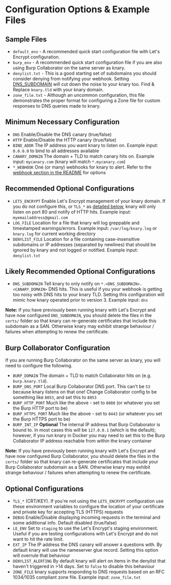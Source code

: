 # Configuration Options & Example Files

## Sample Files
* `default_env` - A recommended quick start configuration file with Let's Encrypt configuration.
* `burp_env` - A recommended quick start configuration file if you are also using Burp Collaborator on the same server as knary.
* `denylist.txt` - This is a good starting set of subdomains you should consider denying from notifying your webhook. Setting [DNS_SUBDOMAIN](#likely-recommended-optional-configurations) will cut down the noise to your knary too. Find & Replace `knary.tld` with your knary domain.
* `zone_file.txt` - Although an uncommon configuration, this file demonstrates the proper format for configuring a Zone file for custom responses to DNS queries made to knary.

## Minimum Necessary Configuration
* `DNS` Enable/Disable the DNS canary (true/false)
* `HTTP` Enable/Disable the HTTP canary (true/false)
* `BIND_ADDR` The IP address you want knary to listen on. Example input: `0.0.0.0` to bind to all addresses available
* `CANARY_DOMAIN` The domain + TLD to match canary hits on. Example input: `mycanary.com` (knary will match `*.mycanary.com`)
* `*_WEBHOOK` One (or many) webhooks for knary to alert. Refer to the [webhook section in the README](https://github.com/sudosammy/knary#supported-webhook-configurations) for options

## Recommended Optional Configurations
* `LETS_ENCRYPT` Enable Let's Encrypt management of your knary domain. If you do not configure this, or `TLS_*` as [detailed below](#optional-configurations), knary will only listen on port 80 and notify of HTTP hits. Example input: `myemailaddress@gmail.com`
* `LOG_FILE` Location for a file that knary will log greppable and timestamped warnings/errors. Example input: `/var/log/knary.log` or `knary.log` for current working directory
* `DENYLIST_FILE` Location for a file containing case-insensitive subdomains or IP addresses (separated by newlines) that should be ignored by knary and not logged or notified. Example input: `denylist.txt` 

## Likely Recommended Optional Configurations
* `DNS_SUBDOMAIN` Tell knary to only notify on `*.<DNS_SUBDOMAIN>.<CANARY_DOMAIN>` DNS hits. This is useful if you your webhook is getting too noisy with DNS hits to your knary TLD. Setting this configuration will mimic how knary operated prior to version 3. Example input: `dns`

**Note:** If you have previously been running knary with Let's Encrypt and have now configured `DNS_SUBDOMAIN`, you should delete the files in the `certs/` folder so that knary can re-generate certificates that include this subdomain as a SAN. Otherwise knary may exhibit strange behaviour / failures when attempting to renew the certificate.

## Burp Collaborator Configuration
If you are running Burp Collaborator on the same server as knary, you will need to configure the following.
* `BURP_DOMAIN` The domain + TLD to match Collaborator hits on (e.g. `burp.knary.tld`).
* `BURP_DNS_PORT` Local Burp Collaborator DNS port. This can't be `53` because knary listens on that one! Change Collaborator config to be something like `8053`, and set this to `8053`
* `BURP_HTTP_PORT` Much like the above - set to `8080` (or whatever you set the Burp HTTP port to be)
* `BURP_HTTPS_PORT` Much like the above - set to `8443` (or whatever you set the Burp HTTPS port to be)
* `BURP_INT_IP` __Optional__ The internal IP address that Burp Collaborator is bound to. In most cases this will be `127.0.0.1` (which is the default); however, if you run knary in Docker you may need to set this to the Burp Collaborator IP address reachable from within the knary container

**Note:** If you have previously been running knary with Let's Encrypt and have now configured Burp Collaborator, you should delete the files in the `certs/` folder so that knary can re-generate certificates that include your Burp Collaborator subdomain as a SAN. Otherwise knary may exhibit strange behaviour / failures when attempting to renew the certificate.

## Optional Configurations
* `TLS_*` (CRT/KEY). If you're not using the `LETS_ENCRYPT` configuration use these environment variables to configure the location of your certificate and private key for accepting TLS (HTTPS) requests
* `DEBUG` Enable/Disable displaying incoming requests in the terminal and some additional info. Default disabled (true/false)
* `LE_ENV` Set to `staging` to use the Let's Encrypt's staging environment. Useful if you are testing configurations with Let's Encrypt and do not want to hit the rate limit.
* `EXT_IP` The IP address the DNS canary will answer `A` questions with. By default knary will use the nameserver glue record. Setting this option will overrule that behaviour
* `DENYLIST_ALERTING` By default knary will alert on items in the denylist that haven't triggered in >14 days. Set to `false` to disable this behaviour
* `ZONE_FILE` knary supports responding to DNS requests based on an RFC 1034/1035 compliant zone file. Example input: `zone_file.txt`
